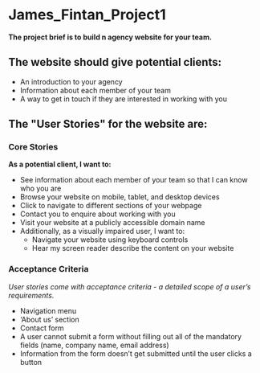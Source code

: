 # James_Fintan_Project1

**The project brief is to build n agency website for your team.**

## The website should give potential clients:

 - An introduction to your agency
 - Information about each member of your team
 - A way to get in touch if they are interested in working with you

## The "User Stories" for the website are:

### Core Stories 

**As a potential client, I want to:**
- See information about each member of your team so that I can know who you are
- Browse your website on mobile, tablet, and desktop devices
- Click to navigate to different sections of your webpage
- Contact you to enquire about working with you
- Visit your website at a publicly accessible domain name
- Additionally, as a visually impaired user, I want to:
  - Navigate your website using keyboard controls
  - Hear my screen reader describe the content on your website

### Acceptance Criteria 

_User stories come with acceptance criteria - a detailed scope of a user’s requirements._

- Navigation menu
- ‘About us’ section
- Contact form
- A user cannot submit a form without filling out all of the mandatory fields (name, company name, email address)
- Information from the form doesn’t get submitted until the user clicks a button

